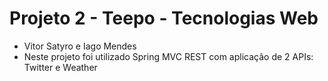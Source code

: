 # Projeto 2 - Teepo - Tecnologias Web
- Vitor Satyro e Iago Mendes
- Neste projeto foi utilizado Spring MVC REST com aplicação de 2 APIs: Twitter e Weather
